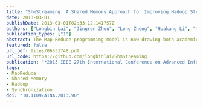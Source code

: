 ```yaml
---
title: "ShmStreaming: A Shared Memory Approach for Improving Hadoop Streaming Performance"
date: 2013-03-01
publishDate: 2013-03-01T02:33:12.141757Z
authors: ["Longbin Lai", "Jingren Zhou", "Long Zheng", "Huakang Li", "Yanchao Lu", "Feilong Tang", "Minyi Guo"]
publication_types: ["1"]
abstract: The Map-Reduce programming model is now drawing both academic and industrial attentions for processing large data. Hadoop, one of the most popular implementations of the model, has been widely adopted. To support application programs written in languages other than Java, Hadoop introduces a streaming mechanism that allows it to communicate with external programs through pipes. Because of the added overhead associated with pipes and context switches, the performance of Hadoop streaming is significantly worse than native Hadoop jobs. We propose ShmStreaming, a mechanism that takes advantages of shared memory to realize Hadoop streaming for better performance. Specifically, ShmStreaming uses shared memory to implement a lockless FIFO queue that connects Hadoop and external programs. To further reduce the number of context switches, the FIFO queue adopts a batching technique to allow multiple key-value pairs to be processed together. For typical benchmarks of word count, grep and inverted index, experimental results show 20-30% performance improvement comparing to the native Hadoop streaming implementation.
featured: false
url_pdf: files/06531748.pdf
url_code: https://github.com/longbinlai/ShmStreaming
publication: "*2013 IEEE 27th International Conference on Advanced Information Networking and Applications (AINA)*"
tags: 
- MapReduce
- Shared Memory
- Hadoop
- Synchronization
doi: "10.1109/AINA.2013.90"
---
```


